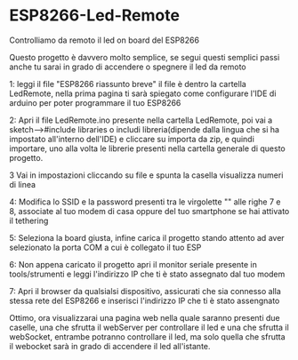 # ESP8266-Led-Remote
Controlliamo da remoto il led on board del ESP8266

Questo progetto è davvero molto semplice, se segui questi semplici passi anche tu sarai in grado di accendere o spegnere il led da remoto

1: leggi il file "ESP8266 riassunto breve" il file è dentro la cartella LedRemote, nella prima pagina ti sarà spiegato come configurare l'IDE di arduino per poter programmare il tuo ESP8266

2: Apri il file LedRemote.ino presente nella cartella LedRemote, poi vai a sketch-->#include libraries o includi libreria(dipende dalla lingua che si ha impostato all'interno dell'IDE) e cliccare su importa da zip, e quindi importare, uno alla volta le librerie presenti nella cartella generale di questo progetto.

3 Vai in impostazioni cliccando su file e spunta la casella visualizza numeri di linea

4: Modifica lo SSID  e la password presenti tra le virgolette "" alle righe 7 e 8, associate al tuo modem di casa oppure del tuo smartphone se hai attivato il tethering

5: Seleziona la board giusta, infine carica il progetto stando attento ad aver selezionato la porta COM a cui è collegato il tuo ESP

6: Non appena caricato il progetto apri il monitor seriale presente in tools/strumenti e leggi l'indirizzo IP che ti è stato assegnato dal tuo modem

7: Apri il browser da qualsialsi dispositivo, assicurati che sia connesso alla stessa rete del ESP8266 e inserisci l'indirizzo IP che ti è stato assengnato

Ottimo, ora visualizzarai una pagina web nella quale saranno presenti due caselle, una che sfrutta il webServer per controllare il led e una che sfrutta il webSocket, entrambe potranno controllare il led, ma solo quella che sfrutta il webocket sarà in grado di accendere il led all'istante.
